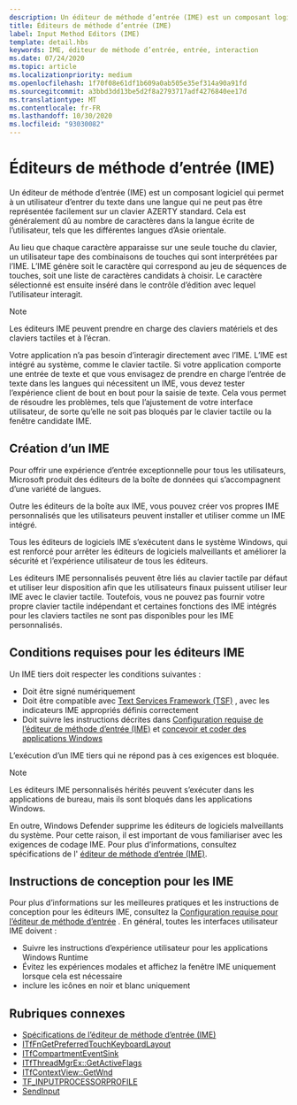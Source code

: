 ```yaml
---
description: Un éditeur de méthode d’entrée (IME) est un composant logiciel qui permet à un utilisateur d’entrer du texte dans une langue qui ne peut pas être représentée facilement sur un clavier AZERTY standard.
title: Éditeurs de méthode d’entrée (IME)
label: Input Method Editors (IME)
template: detail.hbs
keywords: IME, éditeur de méthode d’entrée, entrée, interaction
ms.date: 07/24/2020
ms.topic: article
ms.localizationpriority: medium
ms.openlocfilehash: 1f70f08e61df1b609a0ab505e35ef314a90a91fd
ms.sourcegitcommit: a3bbd3dd13be5d2f8a2793717adf4276840ee17d
ms.translationtype: MT
ms.contentlocale: fr-FR
ms.lasthandoff: 10/30/2020
ms.locfileid: "93030082"
---
```

# <a name="input-method-editors-ime"></a>Éditeurs de méthode d’entrée (IME)

Un éditeur de méthode d’entrée (IME) est un composant logiciel qui permet à un utilisateur d’entrer du texte dans une langue qui ne peut pas être représentée facilement sur un clavier AZERTY standard. Cela est généralement dû au nombre de caractères dans la langue écrite de l’utilisateur, tels que les différentes langues d’Asie orientale.

Au lieu que chaque caractère apparaisse sur une seule touche du clavier, un utilisateur tape des combinaisons de touches qui sont interprétées par l’IME. L’IME génère soit le caractère qui correspond au jeu de séquences de touches, soit une liste de caractères candidats à choisir. Le caractère sélectionné est ensuite inséré dans le contrôle d’édition avec lequel l’utilisateur interagit.

> [!NOTE]
> Les éditeurs IME peuvent prendre en charge des claviers matériels et des claviers tactiles et à l’écran.

Votre application n’a pas besoin d’interagir directement avec l’IME. L’IME est intégré au système, comme le clavier tactile. Si votre application comporte une entrée de texte et que vous envisagez de prendre en charge l’entrée de texte dans les langues qui nécessitent un IME, vous devez tester l’expérience client de bout en bout pour la saisie de texte. Cela vous permet de résoudre les problèmes, tels que l’ajustement de votre interface utilisateur, de sorte qu’elle ne soit pas bloqués par le clavier tactile ou la fenêtre candidate IME.

## <a name="creating-an-ime"></a>Création d’un IME

Pour offrir une expérience d’entrée exceptionnelle pour tous les utilisateurs, Microsoft produit des éditeurs de la boîte de données qui s’accompagnent d’une variété de langues.

Outre les éditeurs de la boîte aux IME, vous pouvez créer vos propres IME personnalisés que les utilisateurs peuvent installer et utiliser comme un IME intégré.

Tous les éditeurs de logiciels IME s’exécutent dans le système Windows, qui est renforcé pour arrêter les éditeurs de logiciels malveillants et améliorer la sécurité et l’expérience utilisateur de tous les éditeurs.

Les éditeurs IME personnalisés peuvent être liés au clavier tactile par défaut et utiliser leur disposition afin que les utilisateurs finaux puissent utiliser leur IME avec le clavier tactile. Toutefois, vous ne pouvez pas fournir votre propre clavier tactile indépendant et certaines fonctions des IME intégrés pour les claviers tactiles ne sont pas disponibles pour les IME personnalisés.

## <a name="requirements-for-imes"></a>Conditions requises pour les éditeurs IME

Un IME tiers doit respecter les conditions suivantes :

- Doit être signé numériquement
- Doit être compatible avec [Text Services Framework (TSF)](/windows/win32/tsf/text-services-framework) , avec les indicateurs IME appropriés définis correctement
- Doit suivre les instructions décrites dans [Configuration requise de l’éditeur de méthode d’entrée (IME)](input-method-editor-requirements.md) et [concevoir et coder des applications Windows](../index.md)

L’exécution d’un IME tiers qui ne répond pas à ces exigences est bloquée.

> [!NOTE]
> Les éditeurs IME personnalisés hérités peuvent s’exécuter dans les applications de bureau, mais ils sont bloqués dans les applications Windows.

En outre, Windows Defender supprime les éditeurs de logiciels malveillants du système. Pour cette raison, il est important de vous familiariser avec les exigences de codage IME. Pour plus d’informations, consultez spécifications de l' [éditeur de méthode d’entrée (IME)](input-method-editor-requirements.md).

## <a name="design-guidelines-for-imes"></a>Instructions de conception pour les IME

Pour plus d’informations sur les meilleures pratiques et les instructions de conception pour les éditeurs IME, consultez la [Configuration requise pour l’éditeur de méthode d’entrée](input-method-editor-requirements.md) . En général, toutes les interfaces utilisateur IME doivent :

- Suivre les instructions d’expérience utilisateur pour les applications Windows Runtime
- Évitez les expériences modales et affichez la fenêtre IME uniquement lorsque cela est nécessaire
- inclure les icônes en noir et blanc uniquement

## <a name="related-topics"></a>Rubriques connexes

- [Spécifications de l’éditeur de méthode d’entrée (IME)](input-method-editor-requirements.md)
- [ITfFnGetPreferredTouchKeyboardLayout](/windows/win32/api/ctffunc/nn-ctffunc-itffngetpreferredtouchkeyboardlayout)
- [ITfCompartmentEventSink](/windows/win32/api/msctf/nn-msctf-itfcompartmenteventsink)
- [ITfThreadMgrEx::GetActiveFlags](/windows/win32/api/msctf/nf-msctf-itfthreadmgrex-getactiveflags)
- [ITfContextView::GetWnd](/windows/win32/api/msctf/nf-msctf-itfcontextview-getwnd)
- [TF_INPUTPROCESSORPROFILE](/windows/win32/api/msctf/ns-msctf-tf_inputprocessorprofile)
- [SendInput](/windows/win32/api/winuser/nf-winuser-sendinput)

